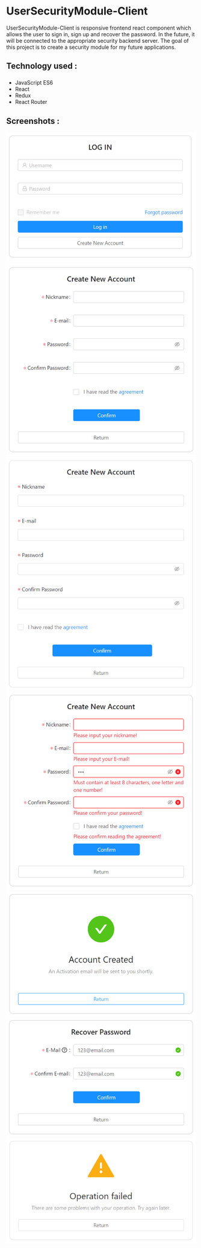 # UserSecurityModule-Client #
UserSecurityModule-Client is responsive frontend react component which allows the user to sign in, sign up and recover the password. In the future, it will be connected to the appropriate security backend server. The goal of this project is to create a security module for my future applications.

## Technology used :
###
  - JavaScript ES6
  - React
  - Redux
  - React Router

## Screenshots : 
![](screenshots/screenshot1.png)
![](screenshots/screenshot2.png)
![](screenshots/screenshot3.png)
![](screenshots/screenshot4.png)
![](screenshots/screenshot5.png)
![](screenshots/screenshot6.png)
![](screenshots/screenshot7.png)
